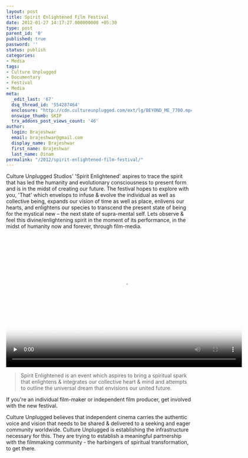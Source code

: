 ```yaml
---
layout: post
title: Spirit Enlightened Film Festival
date: 2012-01-27 14:17:27.000000000 +05:30
type: post
parent_id: '0'
published: true
password: ''
status: publish
categories:
- Media
tags:
- Culture Unplugged
- Documentary
- Festival
- Media
meta:
  _edit_last: '67'
  dsq_thread_id: '554287464'
  enclosure: "http://cdn.cultureunplugged.com/ext/lg/BEYOND_ME_7700.mp4\r\n222166853\r\nvideo/mp4\r\n"
  onswipe_thumb: SKIP
  trx_addons_post_views_count: '46'
author:
  login: Brajeshwar
  email: brajeshwar@gmail.com
  display_name: Brajeshwar
  first_name: Brajeshwar
  last_name: Oinam
permalink: "/2012/spirit-enlightened-film-festival/"
---
```

<p>Culture Unplugged Studios' 'Spirit Enlightened' aspires to trace the spirit that has led the humanity and evolutionary consciousness to present form and is in the midst of creating our future. The festival hopes to explore with you, 'That' which envelops to infuse & evolve the individual as well as collective being, expands our vision of time as well as place, enlivens our hearts, and enlightens our species to transcend the present state of being for the mystical new &#8211; the next state of supra-mental self. Lets observe & feel this divine/enlightening spirit in the moment of its performance, in the midst of humanity now and forever, through film-media.</p>

<p><video width="640" height="360" poster="http://cdn.cultureunplugged.com/thumbnails/lg/7700.jpg" controls="controls" preload="none"><source type="video/mp4" src="http://cdn.cultureunplugged.com/ext/lg/BEYOND_ME_7700.mp4" /></video></p>
<blockquote><p>Spirit Enlightened is an event which aspires to bring a spiritual spark that enlightens & integrates our collective heart & mind and attempts to outline the universal dream that envisions our united future.</p></blockquote>
<p>If you're an individual film-maker or independent film producer, get involved with the new festival.</p>
<p>Culture Unplugged believes that independent cinema carries the authentic voice and vision that needs to be shared & delivered to a seeking and eager community worldwide. Culture Unplugged is establishing the infrastructure necessary for this. They are trying to establish a meaningful partnership with the filmmaking community - the harbingers of spiritual transformation, to get there.</p>
